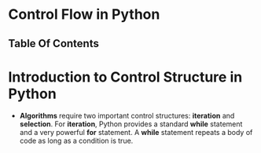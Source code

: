 # Control Flow in Python

## Table Of Contents

# Introduction to Control Structure in Python
* __Algorithms__ require two important control structures: __iteration__ and __selection__. For __iteration__, Python provides a standard __while__ statement and a very powerful __for__ statement. A __while__ statement repeats a body of code as long as a condition is true.